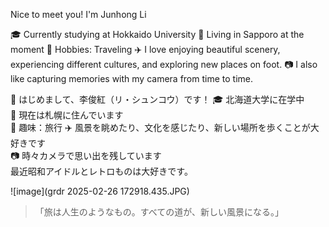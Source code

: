 Nice to meet you! I'm Junhong Li 

🎓 Currently studying at Hokkaido University
📍 Living in Sapporo at the moment
🌱 Hobbies: Traveling ✈️ I love enjoying beautiful scenery, experiencing different cultures, and exploring new places on foot.
📷 I also like capturing memories with my camera from time to time.

 👋 はじめまして、李俊紅（リ・シュンコウ）です！
🎓 北海道大学に在学中  
📍 現在は札幌に住んでいます  
🌱 趣味：旅行 ✈️ 風景を眺めたり、文化を感じたり、新しい場所を歩くことが大好きです  
📷 時々カメラで思い出を残しています  
最近昭和アイドルとレトロものは大好きです。

![image](grdr 2025-02-26 172918.435.JPG)
> 「旅は人生のようなもの。すべての道が、新しい風景になる。」
